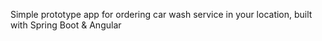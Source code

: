 Simple prototype app for ordering car wash service in your location, built with Spring Boot & Angular
